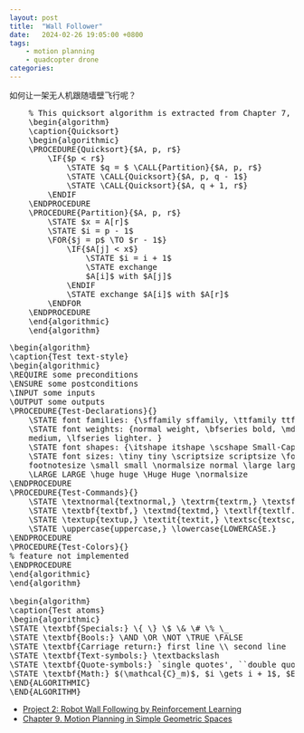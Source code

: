 ```yaml
---
layout: post
title:  "Wall Follower"
date:   2024-02-26 19:05:00 +0800
tags: 
    - motion planning
    - quadcopter drone
categories:
---
```


如何让一架无人机跟随墙壁飞行呢？

<pre id="quicksort" class="pseudocode">
    % This quicksort algorithm is extracted from Chapter 7, Introduction to Algorithms (3rd edition)
    \begin{algorithm}
    \caption{Quicksort}
    \begin{algorithmic}
    \PROCEDURE{Quicksort}{$A, p, r$}
        \IF{$p < r$} 
            \STATE $q = $ \CALL{Partition}{$A, p, r$}
            \STATE \CALL{Quicksort}{$A, p, q - 1$}
            \STATE \CALL{Quicksort}{$A, q + 1, r$}
        \ENDIF
    \ENDPROCEDURE
    \PROCEDURE{Partition}{$A, p, r$}
        \STATE $x = A[r]$
        \STATE $i = p - 1$
        \FOR{$j = p$ \TO $r - 1$}
            \IF{$A[j] < x$}
                \STATE $i = i + 1$
                \STATE exchange
                $A[i]$ with $A[j]$
            \ENDIF
            \STATE exchange $A[i]$ with $A[r]$
        \ENDFOR
    \ENDPROCEDURE
    \end{algorithmic}
    \end{algorithm}
</pre>

<pre id="test-basics" class="pseudocode">
\begin{algorithm}
\caption{Test text-style}
\begin{algorithmic}
\REQUIRE some preconditions
\ENSURE some postconditions
\INPUT some inputs
\OUTPUT some outputs
\PROCEDURE{Test-Declarations}{}
    \STATE font families: {\sffamily sffamily, \ttfamily ttfamily, \normalfont normalfont, \rmfamily rmfamily.}
    \STATE font weights: {normal weight, \bfseries bold, \mdseries
    medium, \lfseries lighter. }
    \STATE font shapes: {\itshape itshape \scshape Small-Caps \slshape slshape \upshape upshape.}
    \STATE font sizes: \tiny tiny \scriptsize scriptsize \footnotesize
    footnotesize \small small \normalsize normal \large large \Large Large
    \LARGE LARGE \huge huge \Huge Huge \normalsize
\ENDPROCEDURE
\PROCEDURE{Test-Commands}{}
    \STATE \textnormal{textnormal,} \textrm{textrm,} \textsf{textsf,} \texttt{texttt.}
    \STATE \textbf{textbf,} \textmd{textmd,} \textlf{textlf.}
    \STATE \textup{textup,} \textit{textit,} \textsc{textsc,} \textsl{textsl.}
    \STATE \uppercase{uppercase,} \lowercase{LOWERCASE.}
\ENDPROCEDURE
\PROCEDURE{Test-Colors}{}
% feature not implemented
\ENDPROCEDURE
\end{algorithmic}
\end{algorithm}

\begin{algorithm}
\caption{Test atoms}
\begin{algorithmic}
\STATE \textbf{Specials:} \{ \} \$ \& \# \% \_
\STATE \textbf{Bools:} \AND \OR \NOT \TRUE \FALSE
\STATE \textbf{Carriage return:} first line \\ second line
\STATE \textbf{Text-symbols:} \textbackslash
\STATE \textbf{Quote-symbols:} `single quotes', ``double quotes''
\STATE \textbf{Math:} $(\mathcal{C}_m)$, $i \gets i + 1$, $E=mc^2$, \( x^n + y^n = z^n \), $\$$, \(\$\)
\END{ALGORITHMIC}
\END{ALGORITHM}
</pre>

- [Project 2: Robot Wall Following by Reinforcement Learning](https://hcr.cs.umass.edu/courses/compsci603/projects/Compsci_603_Project2_WF.pdf)
- [Chapter 9. Motion Planning in Simple Geometric Spaces](http://motion.cs.illinois.edu/RoboticSystems/GeometricMotionPlanning.html)

